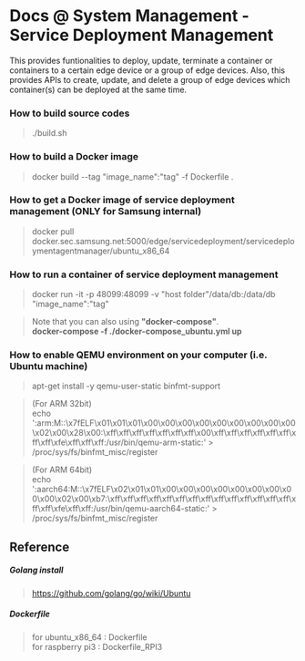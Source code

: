 Docs @ System Management - Service Deployment Management
=======================================

This provides funtionalities to deploy, update, terminate a container or containers to a certain edge device or a group of edge devices. Also, this provides APIs to create, update, and delete a group of edge devices which container(s) can be deployed at the same time.

### How to build source codes

> ./build.sh

### How to build a Docker image

> docker build --tag "image_name":"tag" -f Dockerfile .

### How to get a Docker image of service deployment management (ONLY for Samsung internal)

> docker pull docker.sec.samsung.net:5000/edge/servicedeployment/servicedeploymentagentmanager/ubuntu_x86_64

### How to run a container of service deployment management

> docker run -it -p 48099:48099 -v "host folder"/data/db:/data/db "image_name":"tag"

> Note that you can also using **"docker-compose"**. <br />
> **docker-compose -f ./docker-compose_ubuntu.yml up**

### How to enable QEMU environment on your computer (i.e. Ubuntu machine)

> apt-get install -y qemu-user-static binfmt-support

> (For ARM 32bit) <br />
> echo ':arm:M::\x7fELF\x01\x01\x01\x00\x00\x00\x00\x00\x00\x00\x00\x00\x02\x00\x28\x00:\xff\xff\xff\xff\xff\xff\xff\x00\xff\xff\xff\xff\xff\xff\xff\xff\xfe\xff\xff\xff:/usr/bin/qemu-arm-static:' > /proc/sys/fs/binfmt_misc/register <br />

> (For ARM 64bit) <br />
> echo ':aarch64:M::\x7fELF\x02\x01\x01\x00\x00\x00\x00\x00\x00\x00\x00\x00\x02\x00\xb7:\xff\xff\xff\xff\xff\xff\xff\xff\xff\xff\xff\xff\xff\xff\xff\xff\xfe\xff\xff:/usr/bin/qemu-aarch64-static:' > /proc/sys/fs/binfmt_misc/register <br />

## Reference

##### Golang install
> https://github.com/golang/go/wiki/Ubuntu

##### Dockerfile
> for ubuntu_x86_64 : Dockerfile <br />
> for raspberry pi3 : Dockerfile_RPI3 <br />

